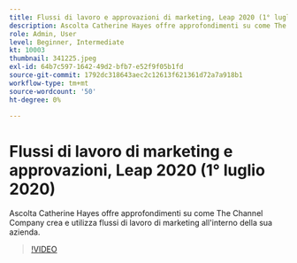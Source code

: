 ```yaml
---
title: Flussi di lavoro e approvazioni di marketing, Leap 2020 (1° luglio 2020)
description: Ascolta Catherine Hayes offre approfondimenti su come The Channel Company crea e utilizza flussi di lavoro di marketing all'interno della sua azienda.
role: Admin, User
level: Beginner, Intermediate
kt: 10003
thumbnail: 341225.jpeg
exl-id: 64b7c597-1642-49d2-bfb7-e52f9f05b1fd
source-git-commit: 1792dc318643aec2c12613f621361d72a7a918b1
workflow-type: tm+mt
source-wordcount: '50'
ht-degree: 0%

---
```


# Flussi di lavoro di marketing e approvazioni, Leap 2020 (1° luglio 2020)

Ascolta Catherine Hayes offre approfondimenti su come The Channel Company crea e utilizza flussi di lavoro di marketing all&#39;interno della sua azienda.

>[!VIDEO](https://video.tv.adobe.com/v/341225/?quality=12&learn=on)

